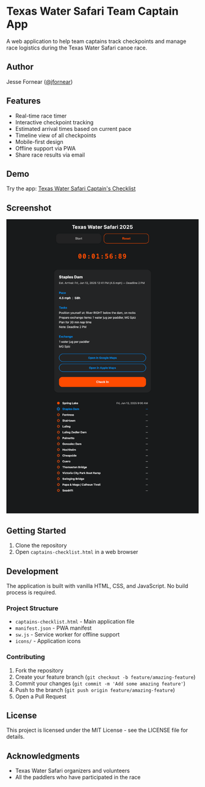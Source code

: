# Texas Water Safari Team Captain App

A web application to help team captains track checkpoints and manage race logistics during the Texas Water Safari canoe race.

## Author

Jesse Fornear ([@jfornear](https://x.com/jfornear))

## Features

- Real-time race timer
- Interactive checkpoint tracking
- Estimated arrival times based on current pace
- Timeline view of all checkpoints
- Mobile-first design
- Offline support via PWA
- Share race results via email

## Demo

Try the app: [Texas Water Safari Captain's Checklist](https://jfornear.s3.us-west-2.amazonaws.com/tws/captains-checklist.html?1)

## Screenshot

![App Screenshot](app-screenshot.png?1)

## Getting Started

1. Clone the repository
2. Open `captains-checklist.html` in a web browser

## Development

The application is built with vanilla HTML, CSS, and JavaScript. No build process is required.

### Project Structure

- `captains-checklist.html` - Main application file
- `manifest.json` - PWA manifest
- `sw.js` - Service worker for offline support
- `icons/` - Application icons

### Contributing

1. Fork the repository
2. Create your feature branch (`git checkout -b feature/amazing-feature`)
3. Commit your changes (`git commit -m 'Add some amazing feature'`)
4. Push to the branch (`git push origin feature/amazing-feature`)
5. Open a Pull Request

## License

This project is licensed under the MIT License - see the LICENSE file for details.

## Acknowledgments

- Texas Water Safari organizers and volunteers
- All the paddlers who have participated in the race
